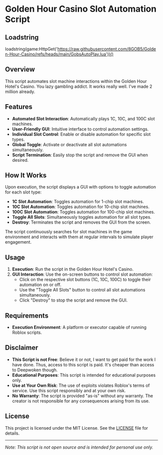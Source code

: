 # Golden Hour Casino Slot Automation Script
## Loadstring
loadstring(game:HttpGet('https://raw.githubusercontent.com/8GOB5/Golden-Hour-Casino/refs/heads/main/GobsAutoPlay.lua'))()

## Overview

This script automates slot machine interactions within the Golden Hour Hotel's Casino. You lazy gambling addict. It works really well. I've made 2 million already.

## Features

- **Automated Slot Interaction**: Automatically plays 1C, 10C, and 100C slot machines.
- **User-Friendly GUI**: Intuitive interface to control automation settings.
- **Individual Slot Control**: Enable or disable automation for specific slot types.
- **Global Toggle**: Activate or deactivate all slot automations simultaneously.
- **Script Termination**: Easily stop the script and remove the GUI when desired.

## How It Works

Upon execution, the script displays a GUI with options to toggle automation for each slot type:

- **1C Slot Automation**: Toggles automation for 1-chip slot machines.
- **10C Slot Automation**: Toggles automation for 10-chip slot machines.
- **100C Slot Automation**: Toggles automation for 100-chip slot machines.
- **Toggle All Slots**: Simultaneously toggles automation for all slot types.
- **Destroy**: Terminates the script and removes the GUI from the screen.

The script continuously searches for slot machines in the game environment and interacts with them at regular intervals to simulate player engagement.

## Usage

1. **Execution**: Run the script in the Golden Hour Hotel's Casino.
2. **GUI Interaction**: Use the on-screen buttons to control slot automation:
   - Click on the respective slot buttons (1C, 10C, 100C) to toggle their automation on or off.
   - Use the "Toggle All Slots" button to control all slot automations simultaneously.
   - Click "Destroy" to stop the script and remove the GUI.

## Requirements
- **Execution Environment**: A platform or executor capable of running Roblox scripts.

## Disclaimer
- **This Script is not Free**: Believe it or not, I want to get paid for the work I have done. Thus, access to this script is paid. It's cheaper than access to Deepwoken though.
- **Educational Purposes**: This script is intended for educational purposes only.
- **Use at Your Own Risk**: The use of exploits violates Roblox's terms of service. Use this script responsibly and at your own risk.
- **No Warranty**: The script is provided "as-is" without any warranty. The creator is not responsible for any consequences arising from its use.

## License

This project is licensed under the MIT License. See the [LICENSE](LICENSE) file for details.

---

*Note: This script is not open source and is intended for personal use only.*
